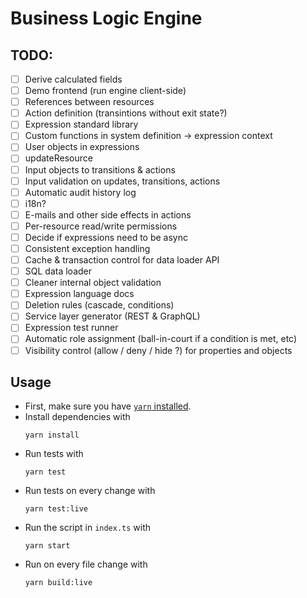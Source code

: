 # Business Logic Engine

## TODO:

- [ ] Derive calculated fields
- [ ] Demo frontend (run engine client-side)
- [ ] References between resources
- [ ] Action definition (transintions without exit state?)
- [ ] Expression standard library
- [ ] Custom functions in system definition -> expression context
- [ ] User objects in expressions
- [ ] updateResource
- [ ] Input objects to transitions &
      actions
- [ ] Input validation on updates, transitions, actions
- [ ] Automatic audit history log
- [ ] i18n?
- [ ] E-mails and other side effects in actions
- [ ] Per-resource read/write permissions
- [ ] Decide if expressions need to be async
- [ ] Consistent exception handling
- [ ] Cache & transaction control for data loader API
- [ ] SQL data loader
- [ ] Cleaner internal object validation
- [ ] Expression language docs
- [ ] Deletion rules (cascade, conditions)
- [ ] Service layer generator (REST & GraphQL)
- [ ] Expression test runner
- [ ] Automatic role assignment (ball-in-court if a condition is met, etc)
- [ ] Visibility control (allow / deny / hide ?) for properties and objects

## Usage

- First, make sure you have [`yarn` installed](https://yarnpkg.com/lang/en/docs/install/).
- Install dependencies with
  ```
  yarn install
  ```
- Run tests with
  ```
  yarn test
  ```
- Run tests on every change with
  ```
  yarn test:live
  ```
- Run the script in `index.ts` with
  ```
  yarn start
  ```
- Run on every file change with
  ```
  yarn build:live
  ```
